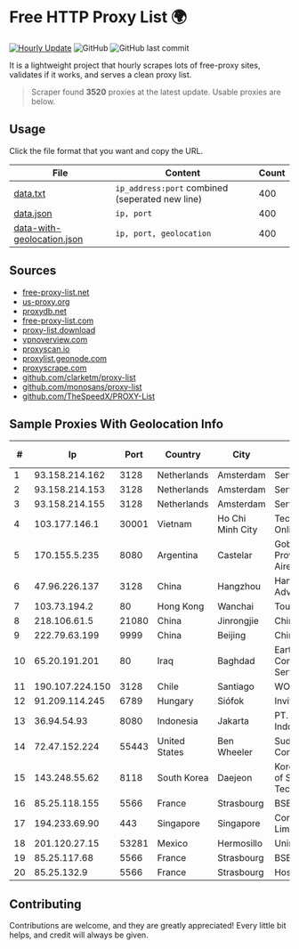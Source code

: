 
# Free HTTP Proxy List 🌍

[![Hourly Update](https://github.com/mertguvencli/http-proxy-list/actions/workflows/main.yml/badge.svg?branch=main)](https://github.com/mertguvencli/http-proxy-list/actions/workflows/main.yml)
![GitHub](https://img.shields.io/github/license/mertguvencli/http-proxy-list)
![GitHub last commit](https://img.shields.io/github/last-commit/mertguvencli/http-proxy-list)

It is a lightweight project that hourly scrapes lots of free-proxy sites, validates if it works, and serves a clean proxy list.


> Scraper found **3520** proxies at the latest update. Usable proxies are below.

## Usage

Click the file format that you want and copy the URL.


|File|Content|Count|
|----|-------|-----|
|[data.txt](https://raw.githubusercontent.com/mertguvencli/http-proxy-list/main/proxy-list/data.txt)|`ip_address:port` combined (seperated new line)|400|
|[data.json](https://raw.githubusercontent.com/mertguvencli/http-proxy-list/main/proxy-list/data.json)|`ip, port`|400|
|[data-with-geolocation.json](https://raw.githubusercontent.com/mertguvencli/http-proxy-list/main/proxy-list/data-with-geolocation.json)|`ip, port, geolocation`|400|

## Sources

* [free-proxy-list.net](https://free-proxy-list.net)
* [us-proxy.org](https://www.us-proxy.org)
* [proxydb.net](http://proxydb.net)
* [free-proxy-list.com](https://free-proxy-list.com/?page=&port=&type%5B%5D=http&type%5B%5D=https&up_time=0&search=Search)
* [proxy-list.download](https://www.proxy-list.download/HTTP)
* [vpnoverview.com](https://vpnoverview.com/privacy/anonymous-browsing/free-proxy-servers)
* [proxyscan.io](https://www.proxyscan.io)
* [proxylist.geonode.com](https://proxylist.geonode.com/api/proxy-list?limit=300&page=1&sort_by=lastChecked&sort_type=desc&protocols=http,https)
* [proxyscrape.com](https://api.proxyscrape.com/v2/?request=displayproxies&protocol=http&timeout=10000&country=all&ssl=all&anonymity=all)
* [github.com/clarketm/proxy-list](https://raw.githubusercontent.com/clarketm/proxy-list/master/proxy-list-raw.txt)
* [github.com/monosans/proxy-list](https://raw.githubusercontent.com/monosans/proxy-list/main/proxies/http.txt)
* [github.com/TheSpeedX/PROXY-List](https://raw.githubusercontent.com/TheSpeedX/PROXY-List/master/http.txt)


## Sample Proxies With Geolocation Info

|#|Ip|Port|Country|City|Internet Service Provider|
|-|--|----|-------|----|-------------------------|
|1|93.158.214.162|3128|Netherlands|Amsterdam|Serverius Holding B.V.|
|2|93.158.214.153|3128|Netherlands|Amsterdam|Serverius Holding B.V.|
|3|93.158.214.155|3128|Netherlands|Amsterdam|Serverius Holding B.V.|
|4|103.177.146.1|30001|Vietnam|Ho Chi Minh City|Technology Solution Data Online Company Limited|
|5|170.155.5.235|8080|Argentina|Castelar|Gobernacion de la Provincia de Buenos Aires|
|6|47.96.226.137|3128|China|Hangzhou|Hangzhou Alibaba Advertising Co|
|7|103.73.194.2|80|Hong Kong|Wanchai|TouchPal HK Co., Limited|
|8|218.106.61.5|21080|China|Jinrongjie|China Unicom CncNet|
|9|222.79.63.199|9999|China|Beijing|Chinanet|
|10|65.20.191.201|80|Iraq|Baghdad|EarthLink Ltd. Communications&Internet Services|
|11|190.107.224.150|3128|Chile|Santiago|WOM S.A.|
|12|91.209.114.245|6789|Hungary|Siófok|Invitech ICT Services Kft.|
|13|36.94.54.93|8080|Indonesia|Jakarta|PT. Telekomunikasi Indonesia|
|14|72.47.152.224|55443|United States|Ben Wheeler|Suddenlink Communications|
|15|143.248.55.62|8118|South Korea|Daejeon|Korea Advanced Institute of Science and Technology|
|16|85.25.118.155|5566|France|Strasbourg|BSB-SERVICE|
|17|194.233.69.90|443|Singapore|Singapore|Contabo Asia Private Limited|
|18|201.120.27.15|53281|Mexico|Hermosillo|Uninet S.A. de C.V|
|19|85.25.117.68|5566|France|Strasbourg|BSB-SERVICE|
|20|85.25.132.9|5566|France|Strasbourg|Host Europe GmbH|



## Contributing

Contributions are welcome, and they are greatly appreciated! Every
little bit helps, and credit will always be given.

